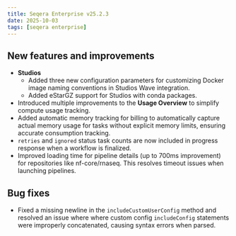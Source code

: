 ```yaml
---
title: Seqera Enterprise v25.2.3
date: 2025-10-03
tags: [seqera enterprise]
---
```


## New features and improvements

- **Studios**
  - Added three new configuration parameters for customizing Docker image naming conventions in Studios Wave integration.
  - Added eStarGZ support for Studios with conda packages.
- Introduced multiple improvements to the **Usage Overview** to simplify compute usage tracking.
- Added automatic memory tracking for billing to automatically capture actual memory usage for tasks without explicit memory limits, ensuring accurate consumption tracking.
- `retries` and `ignored` status task counts are now included in progress response when a workflow is finalized.
- Improved loading time for pipeline details (up to 700ms improvement) for repositories like nf-core/rnaseq. This resolves timeout issues when launching pipelines.

 ## Bug fixes

- Fixed a missing newline in the `includeCustomUserConfig` method and resolved an issue where where custom config `includeConfig` statements were improperly concatenated, causing syntax errors when parsed.